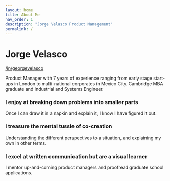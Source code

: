 ```yaml
---
layout: home
title: About Me
nav_order: 1
description: "Jorge Velasco Product Management"
permalink: /
---
```


# Jorge Velasco
[/in/georgevelasco](https://www.linkedin.com/in/georgevelasco/)

Product Manager with 7 years of experience ranging from early stage start-ups in London to multi-national corporates in Mexico City. Cambridge MBA graduate and Industrial and Systems Engineer.

### I enjoy at breaking down problems into smaller parts
Once I can draw it in a napkin and explain it, I know I have figured it out.

### I treasure the mental tussle of co-creation
Understanding the different perspectives to a situation, and explaining my own in other terms.

### I excel at written communication but are a visual learner 
I mentor up-and-coming product managers and proofread graduate school applications. 

